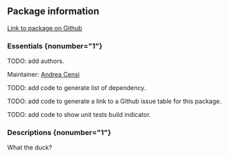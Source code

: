 <div id='what_the_duck-autogenerated' markdown='1'>


<!-- do not edit this file, autogenerated -->

## Package information 

[Link to package on Github](github:org=duckietown,repo=Software,path=00-infrastructure/what_the_duck,branch=andrea-config)

### Essentials {nonumber="1"}

TODO: add authors.

Maintainer: [Andrea Censi](mailto:acensi@idsc.mavt.ethz.edu)

TODO: add code to generate list of dependency.

TODO: add code to generate a link to a Github issue table for this package.

TODO: add code to show unit tests build indicator.

### Descriptions {nonumber="1"}

What the duck?



</div>

